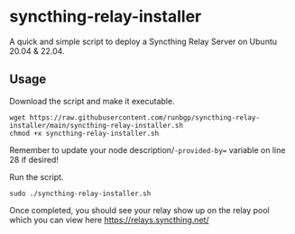 # syncthing-relay-installer
A quick and simple script to deploy a Syncthing Relay Server on Ubuntu 20.04 & 22.04.

## Usage
Download the script and make it executable.
```
wget https://raw.githubusercontent.com/runbgp/syncthing-relay-installer/main/syncthing-relay-installer.sh
chmod +x syncthing-relay-installer.sh
```


Remember to update your node description/`-provided-by=` variable on line 28 if desired!


Run the script.
```
sudo ./syncthing-relay-installer.sh
```


Once completed, you should see your relay show up on the relay pool which you can view here https://relays.syncthing.net/
